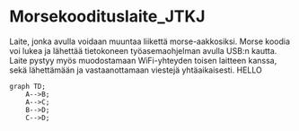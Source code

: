 # Morsekoodituslaite_JTKJ
Laite, jonka avulla voidaan muuntaa liikettä morse-aakkosiksi. Morse koodia voi lukea ja lähettää tietokoneen työasemaohjelman avulla USB:n kautta. Laite pystyy myös muodostamaan WiFi-yhteyden toisen laitteen kanssa, sekä lähettämään ja vastaanottamaan viestejä yhtäaikaisesti. 
HELLO

```mermaid
graph TD;
    A-->B;
    A-->C;
    B-->D;
    C-->D;
```
